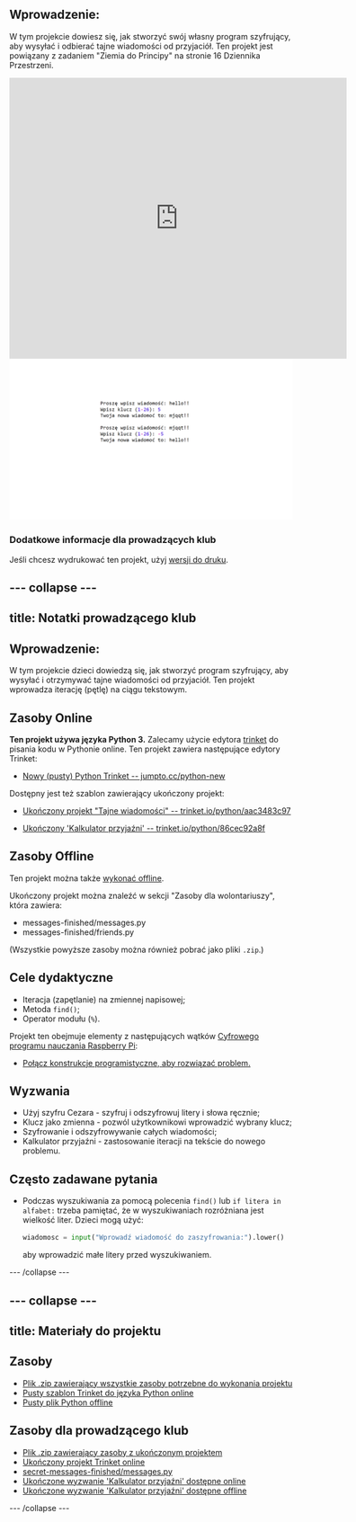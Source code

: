 ## Wprowadzenie:

W tym projekcie dowiesz się, jak stworzyć swój własny program szyfrujący, aby wysyłać i odbierać tajne wiadomości od przyjaciół. Ten projekt jest powiązany z zadaniem "Ziemia do Principy" na stronie 16 Dziennika Przestrzeni.

<div class="trinket">
  <iframe src="https://trinket.io/embed/python/aac3483c97?outputOnly=true&start=result" width="600" height="500" frameborder="0" marginwidth="0" marginheight="0" allowfullscreen>
  </iframe>
  <img src="images/messages-finished.png">
</div>

### Dodatkowe informacje dla prowadzących klub

Jeśli chcesz wydrukować ten projekt, użyj [wersji do druku](https://projects.raspberrypi.org/pl-PL/projects/secret-messages/print).

--- collapse ---
---
title: Notatki prowadzącego klub
---
## Wprowadzenie:

W tym projekcie dzieci dowiedzą się, jak stworzyć program szyfrujący, aby wysyłać i otrzymywać tajne wiadomości od przyjaciół. Ten projekt wprowadza iterację (pętlę) na ciągu tekstowym.

## Zasoby Online

**Ten projekt używa języka Python 3.** Zalecamy użycie edytora [trinket](https://trinket.io/) do pisania kodu w Pythonie online. Ten projekt zawiera następujące edytory Trinket:

* [Nowy (pusty) Python Trinket -- jumpto.cc/python-new](http://jumpto.cc/python-new)

Dostępny jest też szablon zawierający ukończony projekt:

* [Ukończony projekt "Tajne wiadomości" -- trinket.io/python/aac3483c97](https://trinket.io/python/402256078c)

* [Ukończony 'Kalkulator przyjaźni' -- trinket.io/python/86cec92a8f](https://trinket.io/python/2e852cd687)

## Zasoby Offline

Ten projekt można także [wykonać offline](https://www.codeclubprojects.org/en-GB/resources/python-working-offline/).

Ukończony projekt można znaleźć w sekcji "Zasoby dla wolontariuszy", która zawiera:

* messages-finished/messages.py
* messages-finished/friends.py

(Wszystkie powyższe zasoby można również pobrać jako pliki `.zip`.)

## Cele dydaktyczne

* Iteracja (zapętlanie) na zmiennej napisowej;
* Metoda `find()`;
* Operator modułu (`%`).

Projekt ten obejmuje elementy z następujących wątków [Cyfrowego programu nauczania Raspberry Pi](http://rpf.io/curriculum):

* [Połącz konstrukcje programistyczne, aby rozwiązać problem.](https://www.raspberrypi.org/curriculum/programming/builder)

## Wyzwania

* Użyj szyfru Cezara - szyfruj i odszyfrowuj litery i słowa ręcznie;
* Klucz jako zmienna - pozwól użytkownikowi wprowadzić wybrany klucz;
* Szyfrowanie i odszyfrowywanie całych wiadomości;
* Kalkulator przyjaźni - zastosowanie iteracji na tekście do nowego problemu.

## Często zadawane pytania

* Podczas wyszukiwania za pomocą polecenia `find()` lub `if litera in alfabet:` trzeba pamiętać, że w wyszukiwaniach rozróżniana jest wielkość liter. Dzieci mogą użyć:
    
    ```python
    wiadomosc = input("Wprowadź wiadomość do zaszyfrowania:").lower()
    ```
    
    aby wprowadzić małe litery przed wyszukiwaniem.

--- /collapse ---

--- collapse ---
---
title: Materiały do projektu
---
## Zasoby

* [Plik .zip zawierający wszystkie zasoby potrzebne do wykonania projektu](resources/secret-messages-project-resources.zip)
* [Pusty szablon Trinket do języka Python online](http://jumpto.cc/python-new)
* [Pusty plik Python offline](resources/new-new.py)

## Zasoby dla prowadzącego klub

* [Plik .zip zawierający zasoby z ukończonym projektem](resources/secret-messages-volunteer-resources.zip)
* [Ukończony projekt Trinket online](https://trinket.io/python/aac3483c97)
* [secret-messages-finished/messages.py](resources/secret-messages-finished-messages.py)
* [Ukończone wyzwanie 'Kalkulator przyjaźni' dostępne online](https://trinket.io/python/86cec92a8f)
* [Ukończone wyzwanie 'Kalkulator przyjaźni' dostępne offline](resources/friendship-calculator-finished-friends.py)

--- /collapse ---